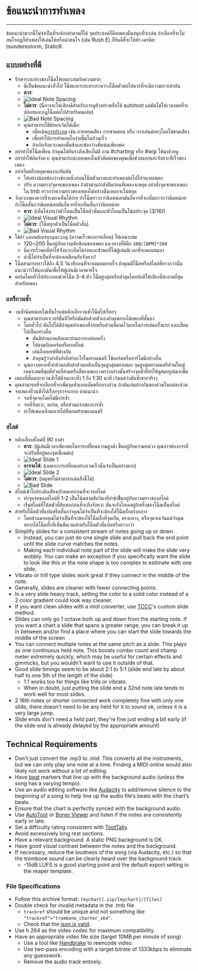 # ข้อแนะนำการทำเพลง
---
ข้อแนะนำพวกนี้ไม่จำเป็นที่จะต้องทำตามก็ได้ จุดประสงค์ก็คือเพลงนั้นสนุกที่จะเล่น ถ้าเลือกที่จะไม่สนใจกฎก็ทำเพลงให้เล่นให้หรือน่าสนใจ (เช่น Rush E) ก็ยินดีที่จะให้ทำ เครดิต: tsunderestorm, StaticR.

## แบบอย่างที่ดี

- รักษาระยะห่างของโน็ตให้เหมาะสมกับความยาก
  - นี่เป็นข้อแนะนำทั่วไป โน็ตและระยะห่างระหว่างโน็ตตัวต่อไปควรที่จะมีความยาวเท่ากัน
  - **ควร**:
  - ![Ideal Note Spacing](../docs/files/charting/ideal-note-spacing.png)
  - **ไม่ควร**: (นี่อาจจะให้เสียงดีสำหรับการดูตัวอย่างหรือใช้ autotoot แต่มันไม่ให้เวลาพอที่จะปล่อยและกฎโน็ตต่อไปสำหรับคนเล่น)
  - ![Bad Note Spacing](../docs/files/charting/bad-note-spacing.png)
  - คุณสามารถใช้ข้อยกเว้นได้เมื่อ:
    - เพื่อเน้น[การประกบ](https://people.carleton.edu/~jellinge/m101s12/Pages/04/04Articulation.html) เช่น การทอดเสียง การขาดตอน หรือ การเล่นค่อยๆโดยไม่ขาดเสียง
    - เพื่อทำให้การทำคอมโบง่ายขึ้นในส่วนเร็ว
    - ถ้าเกิดจังหวะเพลงนั้นช้าและช่องว่างที่แน่นเพียงพอ
- อย่าทำให้โน็ตเพี้ยน ถ้าคุณได้ยินระดับเสียงไม่ดี ถาม #charting หรือ #wip ให้มาช่วยดู
- อย่าทำให้ผิดจังหวะ คุณสามารถชะลอเพลงในตัวตัดต่อของคุณเพื่อช่วยแยกแยะจังหวะที่เร็วของเพลง
- อย่าเริ่มหรือหยุดเพลงกะทันหัน
  - ให้อย่างน้อยช่องว่างช่องหนึ่งก่อนโน็ตตัวแรกและทำเพลงต่อไปไปจนจบเพลง
  - ปรับ ความยาว/จุดจบของเพลง ถ้าผ้าม่านกำลังปิดก่อนที่เพลงจะหยุด อย่าตั้งจุดจบของเพลงใน tmb ยาวกว่าความยาวของเพลงไม่อย่างนั้นเพลงจะไม่หยุด
- จังหวะเพลงควรที่จะมองเห็นได้ง่าย ถ้าโน็ตยาวกว่านิดหน่อยมันก็ควรที่จะเห็นยาวกว่านิดหน่อย ถ้าโน็ตสั้นกว่านิดหน่อยมันก็ควรที่จะเห็นสั้นกว่านิดหน่อย
  - **ควร**: (เห็นได้ง่ายว่าตัวไหนเป็นโน็ตตัวสั่นและตัวไหนเป็นโน้ตประจุด (3/16))
  - ![Ideal Visual Rhythm](../docs/files/charting/ideal-visual-rhythm.png)
  - **ไม่ควร**: (โน็ตทุกตัวเป็นโน็ตตัวสั่น)
  - ![Bad Visual Rhythm](../docs/files/charting/bad-visual-rhythm.png)
- ใช้ค่า `savednotespacing` (ความเร็วของการเลื่อน) ให้เหมาะสม
  - 120~200 ขึ้นอยู่กับความซับซ้อนของเพลง แนวทางที่ดีคือ `100/[BPM]*280`
  - นี่ควรเร็วพอที่ทำให้จังหวะเห็นได้ง่ายและช้าพอที่ให้ผู้เล่นมีเวลาที่จะตอบสนอง
  - ค่านี้ไม่จำเป็นที่จะต้องเหมือนกับจังหวะ!
- โน็ตสามารถยาวได้ถึง 4.5 วินาทีกอนที่จะหมดลมหายใจ ถ้าคุณมีโน็ตหรือสไลด์ที่ยาวกว่านั้น แนะนำว่าให้แยกมันเพื่อให้ผู้เล่นมีเวลาหายใจ
- คอร์ดโดยทั่วไปประกอบด้วยโน็ต 3-4 ตัว โน็ตสูงสุดหรือต่ำสุดโดยปกติให้เสียงที่สะอาดที่สุดสำหรับเพลง

### แทร็กวนซ้ำ
- วนซ้ำนิดหน่อยไม่เป็นไรแต่หลีกเลี่ยงวนซ้ำโน็ตไปเรื่อยๆ
  - คุณสามารถหาเวอร์ชั่นทีวีหรือตัดต่อด้วยตัวเองถ้าคุณยากได้เพลงที่สั้นลง
  - โดยทั่วไป มันไปได้ดีถ้าคุณทำเพลงที่ง่ายหรือส่วนที่คาดไว้มากในการเล่นครั้งแรก และเลี่ยนไปเป็นอย่างอื่น
    - มันมีทำนองหลักและทำนองรองบ่อยครั้ง
    - ไปตามกับคอร์ดหรือเบสไลน์
    - เล่นอ็อกเทฟที่ต่างกัน
    - ถ้าคุณรู้ว่ากำลังกำลังทำอะไรในทางดนตรี ใช้คอร์ดหรือฮาร์โมนีอย่างอื่น
  - คุณอาจอยากที่จะห้วนกลับถ้าส่วนหลักเป็นจุดสูงสุดของเพลง จุดสูงสุดทางดนตรีส่วนใหญ่เหมาะสมที่สุดที่ส่วนที่สามหรือสี่ของเพลง เพราะอย่างนั้นสร้างจุดซ้ำที่ทำให้ดูสมบรูณ์มากขึ้น
- เพลงที่สั้นมากจะวนซ้ำได้ดีจนกระทั่ง 1 ถึง 1:30 นาที เว้นแต่ว่ามันซ้ำซากจริงๆ
- คุณสามารถที่จะเลือกที่จะเพิ่มจุดซ้ำแบบเต็มหรือบางส่วน ถ้ามันเล่นต่างกันของส่วนในแต่ละส่วน
- จบเพลงที่วนซ้ำไปเรื่อยๆอาจจะยาก คำแนะนำ:
  - จบที่จุดจบโดยไม่มีการซ้ำ
  - จบที่จังหวะ, คอร์ด, หรือส่วนแรกของการซ้ำ
  - ทำให้เพลงเลือนหายไปที่ตอนท้ายของดนตรี

### สไลด์
- หลีกเลี่ยงสไลด์ที่ 90 องศา
  - **ควร**: (ผู้เล่นมีเวลาเพียงพอในการเปลี่ยนความสูงต่ำ ขึ้นอยู่กับความหน่วง คุณอาจต้องการที่จะปรับที่อยู่ของจุดเชื่อมต่อ)
  - ![Ideal Slide 1](../docs/files/charting/ideal-slide1.png)
  - **อาจจะได้**: (เฉพาะการเปลี่ยนอย่างรวดเร็วนั้นจำเป็นอย่างมาก)
  - ![Ideal Slide 2](../docs/files/charting/ideal-slide2.png)
  - **ไม่ควร**: (มนุษย์ไม่สามารถเล่นสิ่งนี้ได้)
  - ![Bad Slide](../docs/files/charting/bad-slide.png)
- สไลด์เข้าใกล้ระดับเสียงเป้าหมายก่อนที่จะจบสไลด์
  - ทำจุดจบของสไลด์ที่ 1-2 เป็นโน้ตสามสิบวินาทีล่าช้าขึ้้นอยู่กับความยาวของสไลด์
  - เริ่มสไลด์ที่โน้ตตัวที่สิบหกก่อนที่จะถึงจังหวะ มันจะยังโอเคอยู่ถ้าครึ่งของโน็ตเป็นสไลด์
- สำหรับโน็ตตัวที่แปดหรือสั้นกว่าคุณไม่จำเป็นที่จะต้องใส่โน็ตกั้กตรงกลาง
  - โดยส่วนมากคุณไม่จำเป็นที่จะต้องใช้โน็ตกั้กที่จุดเริ่ม, ตรงกลาง, หรือจุดจบเว้นแต่ว่าคุณอยากได้โน็ตกั้กที่เห็นชัดเจนสำหรับโน็ตตัวที่แปดหรือยาวกว่า
- Simplify slides for a consistent stream of notes going up or down.
  - Instead, you can just do one single slide and pull back the end point until the slide curve matches the notes.
  - Making each individual note part of the slide will make the slide very wobbly. You can make an exception if you specifically want the slide to look like this or the note shape is too complex to estimate with one slide.
- Vibrato or trill type slides work great if they connect in the middle of the note.
- Generally, slides are cleaner with fewer connecting points.
- In a very slide heavy track, setting the color to a solid color instead of a 2 color gradient could look way cleaner.
- If you want clean slides with a midi converter, use [TCCC](https://rshieldsprojects.github.io/projects/tccc/)'s custom slide method.
- Slides can only go 1 octave both up and down from the starting note. If you want a chart a slide that spans a greater range, you can break it up in between and/or find a place where you can start the slide towards the middle of the screen
- You can connect multiple notes at the same pitch as a slide. This plays as one continuous held note. This boosts combo count and champ meter extremely quickly, which may be useful for certain effects and gimmicks, but you wouldn't want to use it outside of that.
- Good slide timings seem to be about 2:1 to 5:1  (slide end late by about half to one 5th of the length of the slide)
  - 1:1 works too for things like trills or vibrato.
  - When in doubt, just putting the slide end a 32nd note late tends to work well for most slides.
- 2 16th notes or shorter connected work completely fine with only one slide, there doesn't need to be any held for it to sound ok, unless it is a very large jump.
- Slide ends don't need a held part, they're fine just ending a bit early (if the slide end is already delayed by the appropriate amount)

## Technical Requirements
- Don't just convert the .mp3 to .mid. This converts all the instruments, but we can only play one note at a time. Finding a MIDI online would also likely not work without a lot of editing.
- Have [beat](https://en.wikipedia.org/wiki/Beat_(music)#On-beat_and_off-beat) markers that line up with the background audio (unless the song has a varying tempo).
- Use an audio editing software like [Audacity](https://www.audacityteam.org/) to add/remove silence to the beginning of a song to help line up the audio file’s beats with the chart’s beats.
- Ensure that the chart is perfectly synced with the background audio.
- Use [AutoToot](https://github.com/TomDotBat/AutoToot) or [Boner Viewer](https://paturages.github.io/boner-viewer/) and listen if the notes are consistently early or late.
- Set a difficulty rating consistent with [TootTally](https://toottally.com/upload/).
- Avoid excessively long rest sections.
- Have a relevant background. A static PNG background is OK.
- Have good visual contrast between the notes and the background.
- If necessary, reduce the loudness of the song (via Audacity, etc.) so that the trombone sound can be clearly heard over the background track.
  - -15dB LUFS is a good starting point and the default export setting in the reaper template.

### File Specifications
- Follow this archive format: `[mychart].zip/[mychart]/[files]`
- Double check for invalid metadata in the .tmb file
  - `trackref` should be unique and not something like `"trackref"="trombone_charter_x64"`.
  - Check that the [json is valid](https://jsonformatter.curiousconcept.com/#).
- Use h.264 as the video codec for maximum compatibility.
- Have an appropriate video file size (target 10MB per minute of song)
  - Use a tool like [Handbrake](https://handbrake.fr/) to reencode video.
  - Use two-pass encoding with a target bitrate of 1333kbps to eliminate any guesswork.
  - Remove the audio track entirely.
